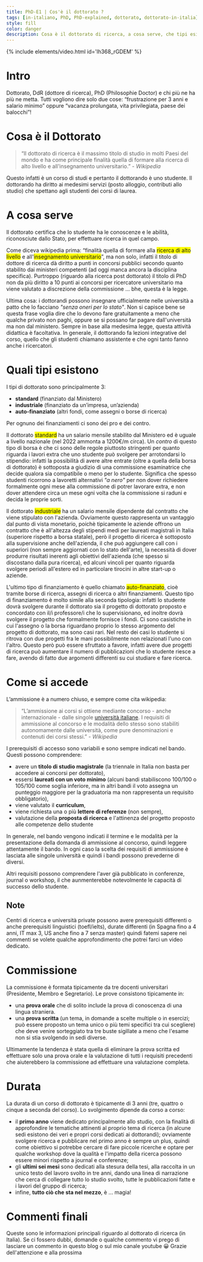 ```yaml
---
title: PhD-E1 | Cos'è il dottorato ?
tags: [in-italiano, PhD, PhD-explained, dottorato, dottorato-in-italia]
style: fill
color: danger
description: Cosa è il dottorato di ricerca, a cosa serve, che tipi esistono e che struttura ha. Descriverò il tutto cercando di essere sintetico e semplice 😃
---
```


{% include elements/video.html id='lh368_rGDEM' %}

# Intro

Dottorato, DdR (dottore di ricerca), PhD (Philosophie Doctor) e chi più ne ha più ne metta. Tutti vogliono dire solo due cose: “frustrazione per 3 anni e salario minimo” oppure “vacanza prolungata, vita privilegiata, paese dei balocchi”!

# Cosa è il Dottorato

> “Il dottorato di ricerca è il massimo titolo di studio in molti Paesi del mondo e ha come principale finalità quella di formare alla ricerca di alto livello e all'insegnamento universitario.” - _Wikipedia_

Questo infatti è un corso di studi e pertanto il dottorando è uno studente. Il dottorando ha diritto ai medesimi servizi (posto alloggio, contributi allo studio) che spettano agli studenti dei corsi di laurea. 

# A cosa serve

Il dottorato certifica che lo studente ha le conoscenze e le abilità, riconosciute dallo Stato, per effettuare ricerca in quel campo.

Come diceva wikipedia prima: “finalità quella di formare alla <span style="background-color: #FFFF00">ricerca di alto livello</span> e all'<span style="background-color: #FFFF00">insegnamento universitario</span>”, ma non solo, infatti il titolo di dottore di ricerca dà diritto a punti in concorsi pubblici secondo quanto stabilito dai ministeri competenti (ad oggi manca ancora la disciplina specifica). Purtroppo (riguardo alla ricerca post dottorato) il titolo di PhD non da più diritto a 10 punti ai concorsi per ricercatore universitario ma viene valutato a discrezione della commissione … bhe, questa è la legge.

Ultima cosa: i dottorandi possono insegnare ufficialmente nelle università a patto che lo facciano _"senza oneri per lo stato"_. Non si capisce bene se questa frase voglia dire che lo devono fare gratuitamente a meno che qualche privato non paghi, oppure se si possano far pagare dall'università ma non dal ministero. Sempre in base alla medesima legge, questa attività didattica è facoltativa. In generale, il dottorando fa lezioni integrative del corso, quello che gli studenti chiamano assistente e che ogni tanto fanno anche i ricercatori.

# Quali tipi esistono

I tipi di dottorato sono principalmente 3:
- **standard** (finanziato dal Ministero)
- **industriale** (finanziato da un’impresa, un’azienda)
- **auto-finanziato** (altri fondi, come assegni o borse di ricerca)

Per ognuno dei finanziamenti ci sono dei pro e dei contro.

Il dottorato <span style="background-color: #FFFF00">standard</span> ha un salario mensile stabilito dal Ministero ed è uguale a livello nazionale (nel 2022 ammonta a 1200€/m circa). Un _contro_ di questo tipo di borsa è che ci sono delle regole piuttosto stringenti per quanto riguarda i lavori extra che uno studente può svolgere per arrotondarsi lo stipendio: infatti la possibilità di avere altre entrate (oltre a quella della borsa di dottorato) è sottoposta a giudizio di una commissione esaminatrice che decide qualora sia compatibile o meno per lo studente. Significa che spesso studenti ricorrono a lavoretti alternativi _"a nero"_ per non dover richiedere formalmente ogni mese alla commissione di potrer lavorare extra, e non dover attendere circa un mese ogni volta che la commissione si raduni e decida le proprie sorti. 

Il dottorato <span style="background-color: #FFFF00">industriale</span> ha un salario mensile dipendente dal contratto che viene stipulato con l'azienda. Ovviamente questo rappresenta un vantaggio dal punto di vista monetario, poichè tipicamente le aziende offrono un contratto che è all'altezza degli stipendi medi per laureati magistrali in Italia (superiore rispetto a borsa statale), però il progetto di ricerca è sottoposto alla supervisione anche dell'azienda, il che può aggiungere call con i superiori (non sempre aggiornati con lo stato dell'arte), la necessità di dover produrre risultati inerenti agli obiettivi dell'azienda (che spesso si discostano dalla pura ricerca), ed alcuni vincoli per quanto riguarda svolgere periodi all'estero ed in particolare tirocini in altre start-up o aziende. 

L'ultimo tipo di finanziamento è quello chiamato <span style="background-color: #FFFF00">auto-finanziato</span>, cioè tramite borse di ricerca, assegni di ricerca o altri finanziamenti. Questo tipo di finanziamento è molto simile alla seconda tipologia: infatti lo studente dovrà svolgere durante il dottorato sia il progetto di dottorato proposto e concordato con il/i professore/i che lo supervisionano, ed inoltre dovrà svolgere il progetto che formalmente fornisce i fondi. Ci sono casistiche in cui l'assegno o la borsa riguardano proprio lo stesso argomento del progetto di dottorato, ma sono casi rari. Nel resto dei casi lo studente si ritrova con due progetti fra le mani possibilmente non relazionati l'uno con l'altro. Questo però può essere sfruttato a favore, infatti avere due progetti di ricerca può aumentare il numero di pubblicazioni che lo studente riesce a fare, avendo di fatto due argomenti differenti su cui studiare e fare ricerca.

# Come si accede

L’ammissione è a numero chiuso, e sempre come cita wikipedia:
> “L’ammissione ai corsi si ottiene mediante concorso - anche internazionale - dalle singole [università italiane](https://it.wikipedia.org/wiki/Universit%C3%A0_italiane). I requisiti di ammissione al concorso e le modalità dello stesso sono stabiliti autonomamente dalle università, come pure denominazioni e contenuti dei corsi stessi.” - _Wikipedia_

I prerequisiti di accesso sono variabili e sono sempre indicati nel bando. Questi possono comprendere:
- avere un **titolo di studio magistrale** (la triennale in Italia non basta per accedere ai concorsi per dottorato),
- essersi **laureati con un voto minimo** (alcuni bandi stabiliscono 100/100 o 105/100 come soglia inferiore, ma in altri bandi il voto assegna un punteggio maggiore per la graduatoria ma non rappresenta un requisito obbligatorio),
- viene valutato il **curriculum**, 
- viene richiesta una o più **lettere di referenze** (non sempre), 
- valutazione della **proposta di ricerca** e l'attinenza del progetto proposto alle competenze dello studente

In generale, nel bando vengono indicati il termine e le modalità per la presentazione della domanda di ammissione al concorso, quindi leggere attentamente il bando. In ogni caso la scelta dei requisiti di ammissione è lasciata alle singole università e quindi i bandi possono prevederne di diversi.

Altri requisiti possono comprendere l'aver già pubblicato in conferenze, journal o workshop, il che aunmenterebbe notevolmente le capacità di successo dello studente.

## Note

Centri di ricerca e università private possono avere prerequisiti differenti o anche prerequisiti linguistici (toefl/ielts), durate differenti (in Spagna fino a 4 anni, IT max 3, US anche fino a 7 senza master) quindi fatemi sapere nei commenti se volete qualche approfondimento che potrei farci un video dedicato.

# Commissione

La commissione è formata tipicamente da tre docenti universitari (Presidente, Membro e Segretario).
Le prove consistono tipicamente in:
- una **prova orale** che di solito include la prova di conoscenza di una lingua straniera.
- una **prova scritta** (un tema, in domande a scelte multiple o in esercizi; può essere proposto un tema unico o più temi specifici tra cui scegliere) che deve venire sorteggiato tra tre buste sigillate a meno che l'esame non si stia svolgendo in sedi diverse.

Ultimamente la tendenza è stata quella di eliminare la prova scritta ed effettuare solo una prova orale e la valutazione di tutti i requisiti precedenti che aiuterebbero la commissione ad effettuare una valutazione completa.

# Durata

La durata di un corso di dottorato è tipicamente di 3 anni (tre, quattro o cinque a seconda del corso). 
Lo svolgimento dipende da corso a corso:
- il **primo anno** viene dedicato principalmente allo studio, con la finalità di approfondire le tematiche attinenti al proprio tema di ricerca (in alcune sedi esistono dei veri e propri corsi dedicati ai dottorandi); ovviamente svolgere ricerca e pubblicare nel primo anno è sempre un plus, quindi come obiettivo si potrebbe cercare di fare piccole ricerche e optare per qualche workshop dove la qualità e l'impatto della ricerca possono essere minori rispetto a journal e conferenze;
- gli **ultimi sei mesi** sono dedicati alla stesura della tesi, alla raccolta in un unico testo del lavoro svolto in tre anni, dando una linea di narrazione che cerca di collegare tutto lo studio svolto, tutte le pubblicazioni fatte e i lavori del gruppo di ricerca;
- infine, **tutto ciò che sta nel mezzo**, è ... magia!

# Commenti finali

Queste sono le informazioni principali riguardo al dottorato di ricerca (in Italia). Se ci fossero dubbi, domande o qualche commento vi prego di lasciare un commento in questo blog o sul mio canale youtube 😀
Grazie dell'attenzione e alla prossima